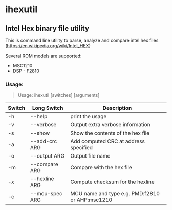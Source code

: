 # ihexutil
## Intel Hex binary file utility

This is command line utility to parse, analyze and compare intel hex files (https://en.wikipedia.org/wiki/Intel_HEX)

Several ROM models are supported:
* MSC1210
* DSP - F2810

### Usage:

> Usage: ihexutil [switches] [arguments]

Switch | Long Switch | Description
-------|-------------|------------
-h | --help | print the usage
-v | --verbose | Output extra verbose information
-s | --show | Show the contents of the hex file
-a | --add-crc ARG | Add computed CRC at address specified
-o | --output ARG | Output file name
-m | --compare ARG | Compare with the hex file
-x | --hexline ARG | Compute checksum for the hexline
-c | --mcu-spec ARG | MCU name and type e.g. PMD:f2810 or AHP:msc1210

